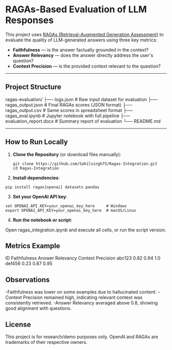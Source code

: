 # RAGAs-Based Evaluation of LLM Responses

This project uses [RAGAs (Retrieval-Augmented Generation Assessment)](https://github.com/explodinggradients/ragas) to evaluate the quality of LLM-generated answers using three key metrics:

- **Faithfulness** — is the answer factually grounded in the context?
- **Answer Relevancy** — does the answer directly address the user's question?
- **Context Precision** — is the provided context relevant to the question?

---

## Project Structure

ragas-evaluation/
├── logs.json # Raw input dataset for evaluation
├── ragas_output.json # Final RAGAs scores (JSON format)
├── ragas_output.csv # Same scores in spreadsheet format
├── ragas_eval.ipynb # Jupyter notebook with full pipeline
├── evaluation_report.docx # Summary report of evaluation
└── README.md


---

## How to Run Locally

1. **Clone the Repository** (or download files manually):

   ```
   git clone https://github.com/Sahilsingh75/Ragas-Integration.git
   cd Ragas-Integration
   ```

2. **Install dependencies**:
  ```
  pip install ragas[openai] datasets pandas
  ```

3. **Set your OpenAI API key**:
  ```
  set OPENAI_API_KEY=your_openai_key_here     # Windows
  export OPENAI_API_KEY=your_openai_key_here  # macOS/Linux
  ```

4. **Run the notebook or script**:

  Open ragas_integration.ipynb and execute all cells, or run the script version.

## Metrics Example
ID	Faithfulness	Answer Relevancy	Context Precision
abc123	0.82	0.94	1.0
def456	0.23	0.87	0.95

## Observations
-Faithfulness was lower on some examples due to hallucinated content.
-Context Precision remained high, indicating relevant context was consistently retrieved.
-Answer Relevancy averaged above 0.8, showing good alignment with questions.

## License
This project is for research/demo purposes only. OpenAI and RAGAs are trademarks of their respective owners.
